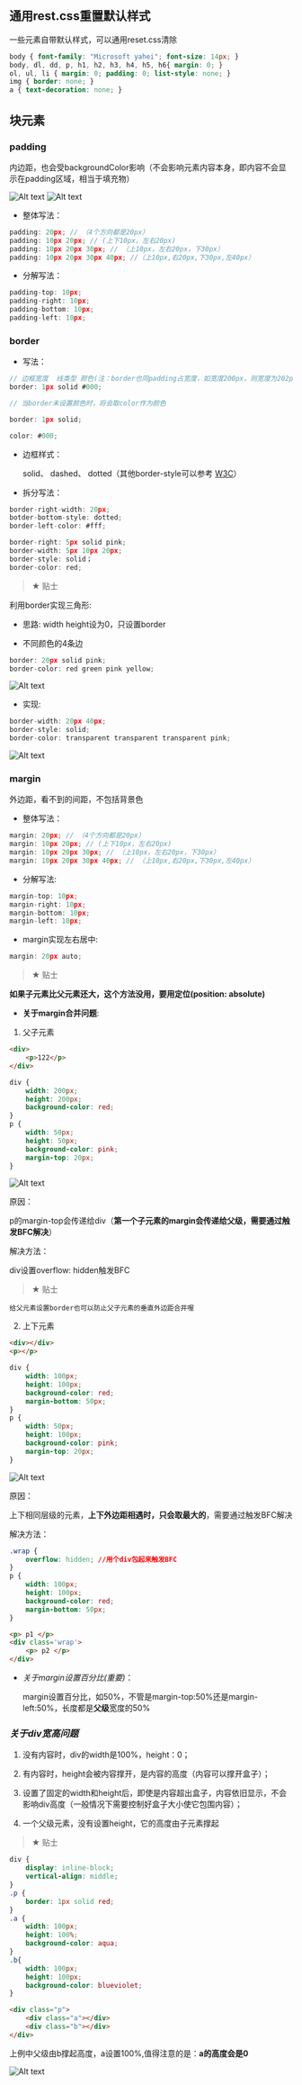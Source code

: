 ## 通用rest.css重置默认样式

一些元素自带默认样式，可以通用reset.css清除

```css
body { font-family: "Microsoft yahei"; font-size: 14px; }
body, dl, dd, p, h1, h2, h3, h4, h5, h6{ margin: 0; }
ol, ul, li { margin: 0; padding: 0; list-style: none; }
img { border: none; }
a { text-decoration: none; }
```

## 块元素

### padding

内边距，也会受backgroundColor影响（不会影响元素内容本身，即内容不会显示在padding区域，相当于填充物）

![Alt text](./imgs/4-01.png)
![Alt text](./imgs/4-02.png)

- 整体写法：

```js
padding: 20px; // （4个方向都是20px）
padding: 10px 20px; // (上下10px，左右20px)
padding: 10px 20px 30px; // （上10px，左右20px，下30px）
padding: 10px 20px 30px 40px; //（上10px,右20px,下30px,左40px）

```

- 分解写法：

```js
padding-top: 10px;
padding-right: 10px;
padding-bottom: 10px;
padding-left: 10px;

```

### border

- 写法：

```js
// 边框宽度  线类型 颜色(注：border也同padding占宽度，如宽度200px，则宽度为202px)
border: 1px solid #000;  

// 当border未设置颜色时，将会取color作为颜色

border: 1px solid;

color: #000; 
```
    
- 边框样式：

    solid、 dashed、 dotted（其他border-style可以参考 [W3C](http://www.w3school.com.cn/cssref/pr_border-style.asp)）

- 拆分写法：

```js
border-right-width: 20px;
botder-bottom-style: dotted;
border-left-color: #fff;

border-right: 5px solid pink;
border-width: 5px 10px 20px;
border-style: solid；
border-color: red;

```

> &#9733; 贴士 

利用border实现三角形:

- 思路: width height设为0，只设置border

- 不同颜色的4条边

```js
border: 20px solid pink;
border-color: red green pink yellow;
```

![Alt text](./imgs/4-03.png)

- 实现:

```js
border-width: 20px 40px;
border-style: solid;
border-color: transparent transparent transparent pink;
```

![Alt text](./imgs/4-04.png)

### margin

外边距，看不到的间距，不包括背景色

- 整体写法：

```js
margin: 20px; // （4个方向都是20px）
margin: 10px 20px; // (上下10px，左右20px)
margin: 10px 20px 30px; // （上10px，左右20px，下30px）
margin: 10px 20px 30px 40px; // （上10px,右20px,下30px,左40px）
```
- 分解写法:

```js
margin-top: 10px;
margin-right: 10px;
margin-bottom: 10px;
margin-left: 10px;
```

- margin实现左右居中:

```js
margin: 20px auto;
```
    
> &#9733; 贴士 

**如果子元素比父元素还大，这个方法没用，要用定位(position: absolute)**


- **关于margin合并问题**:

1. 父子元素

```html
<div>
    <p>122</p>
</div>
```

```css
div {
    width: 200px;
    height: 200px;
    background-color: red;
}
p {
    width: 50px;
    height: 50px;
    background-color: pink;
    margin-top: 20px;
}
```
![Alt text](./imgs/4-05.png)

原因：

p的margin-top会传递给div（**第一个子元素的margin会传递给父级，需要通过触发BFC解决**）

解决方法： 

div设置overflow: hidden触发BFC

> &#9733; 贴士 

```text
给父元素设置border也可以防止父子元素的垂直外边距合并喔
```

2. 上下元素

```html
<div></div>
<p></p>
```

```css
div {
    width: 100px;
    height: 100px;
    background-color: red;
    margin-bottom: 50px;
}
p {
    width: 50px;
    height: 100px;
    background-color: pink;
    margin-top: 20px;
}
```
![Alt text](./imgs/4-06.png)

原因：

上下相同层级的元素，**上下外边距相遇时，只会取最大的**，需要通过触发BFC解决

解决方法：

```css
.wrap {
    overflow: hidden; //用个div包起来触发BFC
}
p {
    width: 100px;
    height: 100px;
    background-color: red;
    margin-bottom: 50px;
}
```
    
```html
<p> p1 </p>
<div class='wrap'>
    <p> p2 </p>
</div>
```

- *关于margin设置百分比(重要)*：

    margin设置百分比，如50%，不管是margin-top:50%还是margin-left:50%，长度都是**父级**宽度的50%
    
### *关于div宽高问题*

1. 没有内容时，div的width是100%，height：0；

2. 有内容时，height会被内容撑开，是内容的高度（内容可以撑开盒子）；

3. 设置了固定的width和height后，即使是内容超出盒子，内容依旧显示，不会影响div高度（一般情况下需要控制好盒子大小使它包围内容）；

4. 一个父级元素，没有设置height，它的高度由子元素撑起

> &#9733; 贴士 

```css
div {
    display: inline-block;
    vertical-align: middle;
}
.p {
    border: 1px solid red;
}
.a {
    width: 100px;
    height: 100%;
    background-color: aqua;
}
.b{
    width: 100px;
    height: 100px;
    background-color: blueviolet;
}
```

```html
<div class="p">
    <div class="a"></div>
    <div class="b"></div>
</div>
```
    
上例中父级由b撑起高度，a设置100%,值得注意的是：**a的高度会是0**

![Alt text](./imgs/4-07.png)
